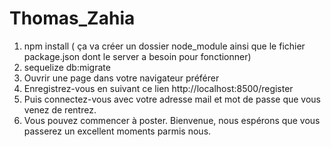 # Thomas_Zahia

1. npm install ( ça va créer un dossier node_module ainsi que le fichier package.json dont le server a besoin pour fonctionner)
2. sequelize db:migrate
3. Ouvrir une page dans votre navigateur préférer
4. Enregistrez-vous en suivant ce lien http://localhost:8500/register
5. Puis connectez-vous avec votre adresse mail et mot de passe que vous venez de rentrez.
6. Vous pouvez commencer à poster. Bienvenue, nous espérons que vous passerez un excellent moments parmis nous.
